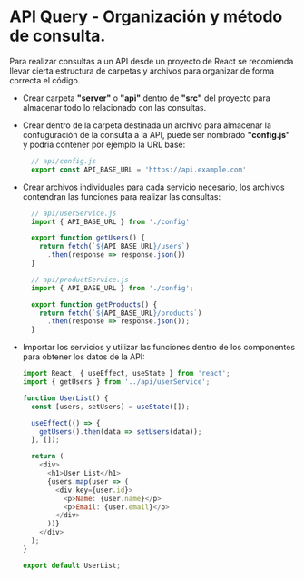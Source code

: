 # API Query - Organización y método de consulta.

Para realizar consultas a un API desde un proyecto de React se recomienda llevar cierta estructura de carpetas y archivos para organizar de forma correcta el código.  

- Crear carpeta **"server"** o **"api"** dentro de **"src"** del proyecto para almacenar todo lo relacionado con las consultas.  

- Crear dentro de la carpeta destinada un archivo para almacenar la confuguración de la consulta a la API, puede ser nombrado **"config.js"** y podria contener por ejemplo la URL base:  

  ~~~javascript
    // api/config.js
    export const API_BASE_URL = 'https://api.example.com'
  ~~~  

- Crear archivos individuales para cada servicio necesario, los archivos contendran las funciones para realizar las consultas:  

  ~~~javascript
    // api/userService.js
    import { API_BASE_URL } from './config'

    export function getUsers() {
      return fetch(`${API_BASE_URL}/users`)
        .then(response => response.json())
    }

    // api/productService.js
    import { API_BASE_URL } from './config';

    export function getProducts() {
      return fetch(`${API_BASE_URL}/products`)
        .then(response => response.json());
    }
  ~~~  
- Importar los servicios y utilizar las funciones dentro de los componentes para obtener los datos de la API:  

  ~~~javascript
  import React, { useEffect, useState } from 'react';
  import { getUsers } from '../api/userService';

  function UserList() {
    const [users, setUsers] = useState([]);

    useEffect(() => {
      getUsers().then(data => setUsers(data));
    }, []);

    return (
      <div>
        <h1>User List</h1>
        {users.map(user => (
          <div key={user.id}>
            <p>Name: {user.name}</p>
            <p>Email: {user.email}</p>
          </div>
        ))}
      </div>
    );
  }

  export default UserList;
  ~~~
